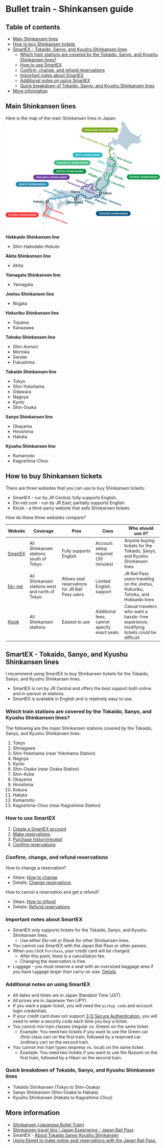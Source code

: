 # Bullet train - Shinkansen guide


## Table of contents <!-- omit in toc -->

* [Main Shinkansen lines](#main-shinkansen-lines)
* [How to buy Shinkansen tickets](#how-to-buy-shinkansen-tickets)
* [SmartEX - Tokaido, Sanyo, and Kyushu Shinkansen lines](#smartex---tokaido-sanyo-and-kyushu-shinkansen-lines)
  * [Which train stations are covered by the Tokaido, Sanyo, and Kyushu Shinkansen lines?](#which-train-stations-are-covered-by-the-tokaido-sanyo-and-kyushu-shinkansen-lines)
  * [How to use SmartEX](#how-to-use-smartex)
  * [Confirm, change, and refund reservations](#confirm-change-and-refund-reservations)
  * [Important notes about SmartEX](#important-notes-about-smartex)
  * [Additional notes on using SmartEX](#additional-notes-on-using-smartex)
  * [Quick breakdown of Tokaido, Sanyo, and Kyushu Shinkansen lines](#quick-breakdown-of-tokaido-sanyo-and-kyushu-shinkansen-lines)
* [More information](#more-information)


## Main Shinkansen lines

Here is the map of the main Shinkansen lines in Japan:
![Map of Japan with all the main Shinkansen lines outlined](../img/shinkansen-map.png)

**Hokkaido Shinkansen line**
* Shin-Hakodate-Hokuto

**Akita Shinkansen line**
* Akita

**Yamagata Shinkansen line**
* Yamagata

**Joetsu Shinkansen line**
* Niigata

**Hokuriku Shinkansen line**
* Toyama
* Kanazawa

**Tohoku Shinkansen line**
* Shin-Aomori
* Morioka
* Sendai
* Fukushima

**Tokaido Shinkansen line**
* Tokyo
* Shin-Yokohama
* Odawara
* Nagoya
* Kyoto
* Shin-Osaka

**Sanyo Shinkansen line**
* Okayama
* Hiroshima
* Hakata

**Kyushu Shinkansen line**
* Kumamoto
* Kagoshima-Chuo


## How to buy Shinkansen tickets

There are three websites that you can use to buy Shinkansen tickets:
* SmartEX - run by JR Central; fully supports English.
* Eki-net.com - run by JR East; partially supports English.
* Klook - a third-party website that sells Shinkansen tickets.

How do these three websites compare?

| Website                                                                  | Coverage                                       | Pros                                   | Cons                                                    | Who should use it?                                                                          |
| ------------------------------------------------------------------------ | ---------------------------------------------- | -------------------------------------- | ------------------------------------------------------- | ------------------------------------------------------------------------------------------ |
| [SmartEX](https://shinkansen2.jr-central.co.jp/RSV_P/smart_en_index.htm) | All Shinkansen stations south of Tokyo         | Fully supports English                 | Account setup required (30 minutes)                     | Anyone buying tickets for the Tokaido, Sanyo, and Kyushu Shinkansen lines                   |
| [Eki-net](https://www.eki-net.com/en/jreast-train-reservation/Top/Index) | All Shinkansen stations west and north of Tokyo | Allows seat reservations for JR Rail Pass users | Limited English support                         | JR Rail Pass users traveling on the Joetsu, Hokuriku, Tohoku, and Hokkaido lines            |
| [Klook](https://www.klook.com/japan-rail/shinkansen/)                    | All Shinkansen stations                         | Easiest to use                        | Additional fees; cannot specify exact seats | Casual travelers who want a hassle-free experience; modifying tickets could be difficult |


## SmartEX - Tokaido, Sanyo, and Kyushu Shinkansen lines

I recommend using SmartEX to buy Shinkansen tickets for the Tokaido, Sanyo, and Kyushu Shinkansen lines.
* SmartEX is run by JR Central and offers the best support both online and in-person at stations.
* SmartEX is available in English and is relatively easy to use.


### Which train stations are covered by the Tokaido, Sanyo, and Kyushu Shinkansen lines?

The following are the major Shinkansen stations covered by the Tokaido, Sanyo, and Kyushu Shinkansen lines:
1. Tokyo
2. Shinagawa
3. Shin-Yokohama (near Yokohama Station)
4. Nagoya
5. Kyoto
6. Shin-Osaka (near Osaka Station)
7. Shin-Kobe
8. Okayama
9. Hiroshima
10. Kokura
11. Hakata
12. Kumamoto
13. Kagoshima-Chuo (near Kagoshima Station)


### How to use SmartEX

1. [Create a SmartEX account](https://smart-ex.jp/en/beginner/entry/sp/)
2. [Make reservations](https://smart-ex.jp/en/reservation/reserve_smart/sp/)
3. [Purchase history/receipt](https://smart-ex.jp/en/reservation/reserve_smart/purchase_history/)
4. [Confirm reservations](https://smart-ex.jp/en/reservation/guide/referral/)


### Confirm, change, and refund reservations

How to change a reservation?
* Steps: [How to change](https://smart-ex.jp/en/reservation/guide/cancel/howto_change/)
* Details: [Change reservations](https://smart-ex.jp/en/reservation/change/)

How to cancel a reservation and get a refund?
* Steps: [How to refund](https://smart-ex.jp/en/reservation/guide/cancel/howto_change/)
* Details: [Refund reservations](https://smart-ex.jp/en/reservation/guide/cancel/)


### Important notes about SmartEX

* SmartEX only supports tickets for the Tokaido, Sanyo, and Kyushu Shinkansen lines.
  * Use either Eki-net or Klook for other Shinkansen lines.
* You cannot use SmartEX with the Japan Rail Pass or other passes.
* When you click `Purchase`, your credit card will be charged.
  * After this point, there is a cancellation fee.
  * Changing the reservation is free.
* Luggage - you must reserve a seat with an oversized baggage area if you have luggage larger than carry-on size. [Details](https://smart-ex.jp/en/entraining/oversized-baggage/)


### Additional notes on using SmartEX

* All dates and times are in Japan Standard Time (JST).
* All prices are in Japanese Yen (JPY).
* If you want a paper ticket, you will need the `pickup code` and account login credentials.
* If your credit card does not support [3-D Secure Authentication](https://smart-ex.jp/en/reservation/reserve_smart/3dsecure/), you will need to enter a security code each time you buy a ticket.
* You cannot mix train classes (regular vs. Green) on the same ticket.
  * Example: You need two tickets if you want to use the Green car (first-class car) on the first train, followed by a reserved car (ordinary car) on the second train.
* You cannot mix train types (express vs. local) on the same ticket.
  * Example: You need two tickets if you want to use the Nozomi on the first train, followed by a Hikari on the second train.


### Quick breakdown of Tokaido, Sanyo, and Kyushu Shinkansen lines

* Tokaido Shinkansen (Tokyo to Shin-Osaka)
* Sanyo Shinkansen (Shin-Osaka to Hakata)
* Kyushu Shinkansen (Hakata to Kagoshima-Chuo)


## More information

* [Shinkansen (Japanese Bullet Train)](https://www.japan-guide.com/e/e2018.html#ticket)
* [Shinkansen travel tips | Japan Experience - Japan Rail Pass](https://www.japan-experience.com/plan-your-trip/travel-by-train/shinkansen)
* SmartEX - [About Tokaido Sanyo Kyushu Shinkansen](https://smart-ex.jp/en/reservation/equipment/)
* [Using Ekinet to make online seat reservations with the Japan Rail Pass.](https://www.jrpass.com/blog/using-ekinet-to-make-online-seat-reservations-with-the-japan-rail-pass)
